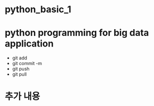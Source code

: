 # python_basic_1
# python programming for big data application
* git add
* git commit -m
* git push
* git pull
# 추가 내용

